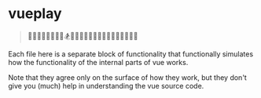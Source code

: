 # vueplay
> 🤹‍♂️🕺🧗‍♂️🏇🏌️‍♂️🏂🏄‍♂️🚣‍♂️🏊‍♂️🤾‍♂️⛹️‍♂️🏋️‍♂️🚴‍♂️🚵


Each file here is a separate block of functionality that functionally simulates how the functionality of the internal parts of vue works.

Note that they agree only on the surface of how they work, but they don't give you (much) help in understanding the vue source code.
